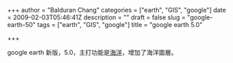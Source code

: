+++
author = "Balduran Chang"
categories = ["earth", "GIS", "google"]
date = 2009-02-03T05:46:41Z
description = ""
draft = false
slug = "google-earth-50"
tags = ["earth", "GIS", "google"]
title = "google earth 5.0"

+++


google earth 新版，5.0，主打功能是[海洋](http://earth.google.com/ocean/)，增加了海洋圖層。

<div class="wlWriterEditableSmartContent" id="scid:5737277B-5D6D-4f48-ABFC-DD9C333F4C5D:f786bfae-20b3-41a0-a33d-9975fcec4c80" style="padding-right: 0px; display: inline; padding-left: 0px; float: none; padding-bottom: 0px; margin: 0px; padding-top: 0px"><div><object height="355" width="425"><param name="movie" value="http://www.youtube.com/v/8mhzq9V_rgM&rel=0&color1=0xb1b1b1&color2=0xcfcfcf&feature=player_embedded&fs=1&hl=en"></param><embed height="355" src="http://www.youtube.com/v/8mhzq9V_rgM&rel=0&color1=0xb1b1b1&color2=0xcfcfcf&feature=player_embedded&fs=1&hl=en" type="application/x-shockwave-flash" width="425"></embed></object></div></div>

